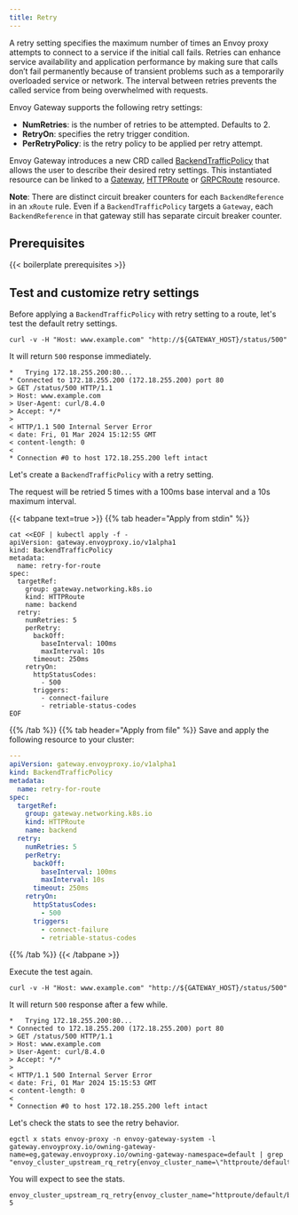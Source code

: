 ```yaml
---
title: Retry
---
```


A retry setting specifies the maximum number of times an Envoy proxy attempts to connect to a service if the initial call fails. Retries can enhance service availability and application performance by making sure that calls don’t fail permanently because of transient problems such as a temporarily overloaded service or network. The interval between retries prevents the called service from being overwhelmed with requests.

Envoy Gateway supports the following retry settings:
- **NumRetries**: is the number of retries to be attempted. Defaults to 2.
- **RetryOn**: specifies the retry trigger condition.
- **PerRetryPolicy**: is the retry policy to be applied per retry attempt.

Envoy Gateway introduces a new CRD called [BackendTrafficPolicy](../../../api/extension_types#backendtrafficpolicy) that allows the user to describe their desired retry settings. This instantiated resource can be linked to a [Gateway](https://gateway-api.sigs.k8s.io/api-types/gateway/), [HTTPRoute](https://gateway-api.sigs.k8s.io/api-types/httproute/) or [GRPCRoute](https://gateway-api.sigs.k8s.io/api-types/grpcroute/) resource.

**Note**: There are distinct circuit breaker counters for each `BackendReference` in an `xRoute` rule. Even if a `BackendTrafficPolicy` targets a `Gateway`, each `BackendReference` in that gateway still has separate circuit breaker counter.

## Prerequisites

{{< boilerplate prerequisites >}}

## Test and customize retry settings

Before applying a `BackendTrafficPolicy` with retry setting to a route, let's test the default retry settings.

```shell
curl -v -H "Host: www.example.com" "http://${GATEWAY_HOST}/status/500"
```

It will return `500` response immediately.

```console
*   Trying 172.18.255.200:80...
* Connected to 172.18.255.200 (172.18.255.200) port 80
> GET /status/500 HTTP/1.1
> Host: www.example.com
> User-Agent: curl/8.4.0
> Accept: */*
>
< HTTP/1.1 500 Internal Server Error
< date: Fri, 01 Mar 2024 15:12:55 GMT
< content-length: 0
<
* Connection #0 to host 172.18.255.200 left intact
```

Let's create a `BackendTrafficPolicy` with a retry setting.

The request will be retried 5 times with a 100ms base interval and a 10s maximum interval.

{{< tabpane text=true >}}
{{% tab header="Apply from stdin" %}}

```shell
cat <<EOF | kubectl apply -f -
apiVersion: gateway.envoyproxy.io/v1alpha1
kind: BackendTrafficPolicy
metadata:
  name: retry-for-route
spec:
  targetRef:
    group: gateway.networking.k8s.io
    kind: HTTPRoute
    name: backend
  retry:
    numRetries: 5
    perRetry:
      backOff:
        baseInterval: 100ms
        maxInterval: 10s
      timeout: 250ms
    retryOn:
      httpStatusCodes:
        - 500
      triggers:
        - connect-failure
        - retriable-status-codes
EOF
```

{{% /tab %}}
{{% tab header="Apply from file" %}}
Save and apply the following resource to your cluster:

```yaml
---
apiVersion: gateway.envoyproxy.io/v1alpha1
kind: BackendTrafficPolicy
metadata:
  name: retry-for-route
spec:
  targetRef:
    group: gateway.networking.k8s.io
    kind: HTTPRoute
    name: backend
  retry:
    numRetries: 5
    perRetry:
      backOff:
        baseInterval: 100ms
        maxInterval: 10s
      timeout: 250ms
    retryOn:
      httpStatusCodes:
        - 500
      triggers:
        - connect-failure
        - retriable-status-codes
```

{{% /tab %}}
{{< /tabpane >}}

Execute the test again.

```shell
curl -v -H "Host: www.example.com" "http://${GATEWAY_HOST}/status/500"
```

It will return `500` response after a few while.

```console
*   Trying 172.18.255.200:80...
* Connected to 172.18.255.200 (172.18.255.200) port 80
> GET /status/500 HTTP/1.1
> Host: www.example.com
> User-Agent: curl/8.4.0
> Accept: */*
>
< HTTP/1.1 500 Internal Server Error
< date: Fri, 01 Mar 2024 15:15:53 GMT
< content-length: 0
<
* Connection #0 to host 172.18.255.200 left intact
```

Let's check the stats to see the retry behavior.

```shell
egctl x stats envoy-proxy -n envoy-gateway-system -l gateway.envoyproxy.io/owning-gateway-name=eg,gateway.envoyproxy.io/owning-gateway-namespace=default | grep "envoy_cluster_upstream_rq_retry{envoy_cluster_name=\"httproute/default/backend/rule/0\"}"
```

You will expect to see the stats.

```console
envoy_cluster_upstream_rq_retry{envoy_cluster_name="httproute/default/backend/rule/0"} 5
```
